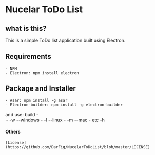 # Nucelar ToDo List

## what is this?

This is a simple ToDo list application built using Electron.

## Requirements

    - NPM
    - Electron: npm install electron

## Package and Installer
    - Asar: npm install -g asar
    - Electron-builder: npm install -g electron-builder
and use: build -<option>
    - -w --windows
    - -l --linux
    - -m --mac
    - etc -h


#### Others
    [License](https://github.com/DarFig/NucelarToDoList/blob/master/LICENSE)
